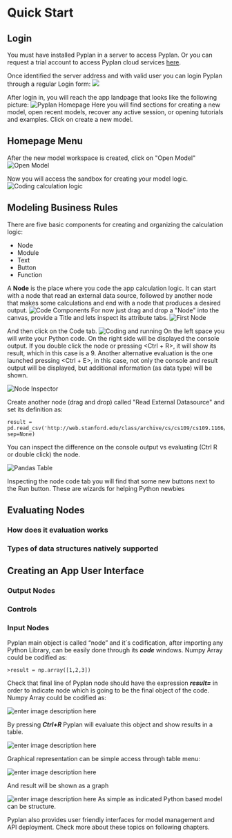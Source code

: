 # **Quick Start**

## **Login**

You must have installed Pyplan in a server to access Pyplan.
Or you can request a trial account to access Pyplan cloud services [here](http://pyplan.com/contact/).

Once identified the server address and with valid user you can login Pyplan through a regular Login form:
![](http://img.pyplan.org/Quick_start_login1.png)

After login in, you will reach the app landpage that looks like the following picture:
![Pyplan Homepage](http://img.pyplan.org/Quick_start_home.png)
Here you will find sections for creating a new model, open recent models, recover any active session, or opening tutorials and examples. Click on create a new model.
## **Homepage Menu**
After the new model workspace is created, click on "Open Model" 
![Open Model](http://img.pyplan.org/Quick_start_open_model.png)

Now you will access the sandbox for creating your model logic.
![Coding calculation logic](http://img.pyplan.org/Quick_start_model_code.png)

## **Modeling Business Rules**
There are five basic components for creating and organizing the calculation logic: 

 - Node
 - Module
 - Text
 - Button 
 - Function

A **Node** is the place where you code the app calculation logic. It can start with a node that read an external data source, followed by another node that makes some calculations and end with a node that produces a desired output.
![Code Components](http://img.pyplan.org/Quick_start_code_components1.png)
For now just drag and drop a "Node" into the canvas, provide a Title and lets inspect its attribute tabs.
![First Node](http://img.pyplan.org/Quick_start_first_node.png)

And then click on the Code tab.
![Coding and running](http://img.pyplan.org/Quick_start_evaluation.png)
On the left space you will write your Python code. On the right side will be displayed the console output.
If you double click the node or pressing <Ctrl + R>, it will show its result, which in this case is a 9.
Another alternative evaluation is the one launched pressing <Ctrl + E>, in this case, not only the console and result output will be displayed, but additional information (as data type) will be shown.

![Node Inspector](http://img.pyplan.org/Quick_start_inspector.png)

Create another node (drag and drop) called "Read External Datasource" and set its definition as:

    result = pd.read_csv('http://web.stanford.edu/class/archive/cs/cs109/cs109.1166/stuff/titanic.csv', sep=None)
You can inspect the difference on the console output vs evaluating (Ctrl R or double click) the node.

![Pandas Table](http://img.pyplan.org/Quick_start_first_table.png)

Inspecting the node code tab you will find that some new buttons next to the Run button. These are wizards for helping Python newbies 

## **Evaluating Nodes**
### How does it evaluation works
### Types of data structures natively supported

## **Creating an App User Interface**
### Output Nodes
### Controls
### Input Nodes


Pyplan main object is called “node” and it´s codification, after importing any Python Library, can be easily done through its **_code_** windows.
Numpy Array could be codified as:

    >result = np.array([1,2,3])

Check that final line of Pyplan node should have the expression **_result=_** in order to indicate node which is going to be the final object of the code.
Numpy Array could be codified as:

![enter image description here](http://img.pyplan.org/Home_code_view.png)

By pressing **_Ctrl+R_** Pyplan will evaluate this object and show results in a table.

![enter image description here](http://img.pyplan.org/Home_result_view)

Graphical representation can be simple access through table menu:

![enter image description here](http://img.pyplan.org/Home_show_graph)

And result will be shown as a graph

![enter image description here](http://img.pyplan.org/Home_graph_view)
As simple as indicated Python based model can be structure.

Pyplan also provides user friendly interfaces for model management and API deployment. Check more about these topics on following chapters.

<!--stackedit_data:
eyJoaXN0b3J5IjpbLTE2OTE5MjM0MjEsLTMzODE4MTEwMiwtMT
czOTUyNTkyOCwtMTg3NDAwNTE5MywtODY4MTY0NDY5LDEwNDUz
NTg3ODgsLTE1MjI3ODU4MzEsLTY3MDI2Mzc2NCwxOTcxNTY2Nj
k1LC0xODQ3OTM0MjMwLC0yMDQ2ODg2MTM0LC0xODA4MzQ0MDA5
LDExNzQ2NzIzODksLTE0NTQwMDQ5MzcsMTk4ODk1NDQwMSw0NT
EyNzI3MjQsLTgxMjcwNTA1MSwtMjUzNDc0NDg4LC0xMDY2MTk3
OTMxLC0xMTExMjg0NzUyXX0=
-->